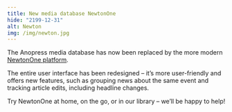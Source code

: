 ```yaml
---
title: New media database NewtonOne
hide: "2199-12-31"
alt: Newton
img: /img/newton.jpg
---
```


The Anopress media database has now been replaced by the more modern [NewtonOne platform](https://cuni.primo.exlibrisgroup.com/permalink/420CKIS_INST/gf08nd/alma9925904312806986).

The entire user interface has been redesigned – it’s more user-friendly and
offers new features, such as grouping news about the same event and tracking
article edits, including headline changes.

Try NewtonOne at home, on the go, or in our library – we’ll be happy to help!
